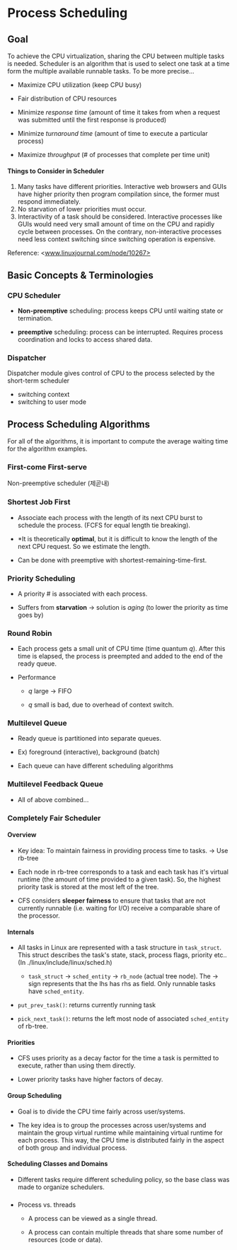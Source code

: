 # Process Scheduling

## Goal

To achieve the CPU virtualization, sharing the CPU between multiple tasks is needed. Scheduler is an algorithm that is used to select one task at a time form the multiple available runnable tasks. To be more precise...

* Maximize CPU utilization (keep CPU busy)

* Fair distribution of CPU resources 

* Minimize *response time* (amount of time it takes from when a request was submitted until the first response is produced)

* Minimize *turnaround time* (amount of time to execute a particular process)

* Maximize *throughput* (# of processes that complete per time unit)


#### Things to Consider in Scheduler

1. Many tasks have different priorities. Interactive web browsers and GUIs have higher priority then program compilation since, the former must respond immediately.
2. No starvation of lower priorities must occur.
3. Interactivity of a task should be considered. Interactive processes like GUIs would need very small amount of time on the CPU and rapidly cycle between processes. On the contrary, non-interactive processes need less context switching since switching operation is expensive.

Reference: <www.linuxjournal.com/node/10267>





## Basic Concepts & Terminologies

### CPU Scheduler

* **Non-preemptive** scheduling: process keeps CPU until waiting state or termination.

* **preemptive** scheduling: process can be interrupted. Requires process coordination and locks to access shared data. 


### Dispatcher 

Dispatcher module gives control of CPU to the process selected by the short-term scheduler

* switching context
* switching to user mode





## Process Scheduling Algorithms

For all of the algorithms, it is important to compute the average waiting time for the algorithm examples. 

### First-come First-serve

Non-preemptive scheduler (제곧내)



### Shortest Job First

* Associate each process with the length of its next CPU burst to schedule the process. (FCFS for equal length tie breaking). 

* *It is theoretically **optimal**, but it is difficult to know the length of the next CPU request. So we estimate the length. 

* Can be done with preemptive with shortest-remaining-time-first.


### Priority Scheduling

* A priority # is associated with each process.

* Suffers from **starvation** -> solution is *aging* (to lower the priority as time goes by)


### Round Robin

* Each process gets a small unit of CPU time (time quantum *q*). After this time is elapsed, the process is preempted and added to the end of the ready queue.

* Performance 

  * *q* large -> FIFO

  * *q* small is bad, due to overhead of context switch.


### Multilevel Queue

* Ready queue is partitioned into separate queues. 

* Ex) foreground (interactive), background (batch)

* Each queue can have different scheduling algorithms 


### Multilevel Feedback Queue

* All of above combined... 



### Completely Fair Scheduler

#### Overview

* Key idea: To maintain fairness in providing process time to tasks.  -> Use rb-tree

* Each node in rb-tree corresponds to a task and each task has it's virtual runtime (the amount of time provided to a given task). So, the highest priority task is stored at the most left of the tree.

* CFS considers **sleeper fairness** to ensure that tasks that are not currently runnable (i.e. waiting for I/O) receive a comparable share of the processor.

#### Internals

* All tasks in Linux are represented with a task structure in `task_struct`. This struct describes the task's state, stack, process flags, priority etc.. (In ./linux/include/linux/sched.h)

  * `task_struct` -> `sched_entity` -> `rb_node` (actual tree node). The -> sign represents that the lhs has rhs as field. Only runnable tasks have `sched_entity`.

* `put_prev_task()`: returns currently running task

* `pick_next_task()`: returns the left most node of associated `sched_entity` of rb-tree.

#### Priorities

* CFS uses priority as a decay factor for the time a task is permitted to execute, rather than using them directly.

* Lower priority tasks have higher factors of decay.

#### Group Scheduling

* Goal is to divide the CPU time fairly across user/systems.

* The key idea is to group the processes across user/systems and maintain the group virtual runtime while maintaining virtual runtime for each process. This way, the CPU time is distributed fairly in the aspect of both group and individual process.

#### Scheduling Classes and Domains

* Different tasks require different scheduling policy, so the base class was made to organize schedulers.





### 



- Process vs. threads

  - A process can be viewed as a single thread.

  - A process can contain multiple threads that share some number of resources (code or data).


 